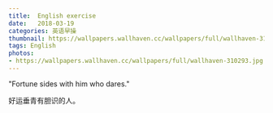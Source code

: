 ```yaml
---
title:  English exercise
date:   2018-03-19
categories: 英语早操
thumbnail: https://wallpapers.wallhaven.cc/wallpapers/full/wallhaven-310293.jpg
tags: English
photos:
- https://wallpapers.wallhaven.cc/wallpapers/full/wallhaven-310293.jpg
---
```


"Fortune sides with him who dares."
<p>好运垂青有胆识的人。</p>
